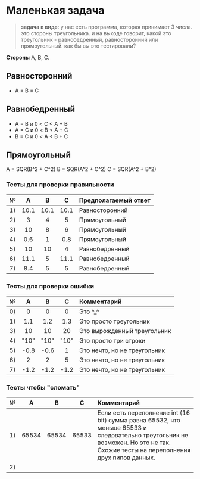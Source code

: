 # Маленькая задача

> **задача в виде**: у нас есть программа, которая принимает 3 числа. это стороны треугольника. и на выходе говорит, какой это треугольник - равнобедренный, равносторонний или прямоугольный. как бы вы это тестировали?

**Стороны** A, B, C.

## Равносторонний

- A = B = C

## Равнобедренный

- A = B и 0 < C < A + B
- A = C и 0 < B < A + C
- B = C и 0 < A < B + C

## Прямоугольный

A = SQR(B^2 + C^2)
B = SQR(A^2 + C^2)
C = SQR(A^2 + B^2)

### Тесты для проверки правильности

| № | A | B | C | Предполагаемый ответ |
|:-:|:-:|:-:|:-:|:--|
|1)| 10.1 | 10.1 | 10.1 | Равносторонний |
|2)| 3    | 4    | 5    | Прямоугольный  |
|3)| 10   | 8    | 6    | Прямоугольный  |
|4)| 0.6  | 1    | 0.8  | Прямоугольный  |
|5)| 10   | 10   | 4    | Равнобедренный |
|6)| 11.1 | 5    | 11.1 | Равнобедренный |
|7)| 8.4  | 5    | 5    | Равнобедренный |

### Тесты для проверки ошибки

| № | A | B | C | Комментарий |
|:-:|:-:|:-:|:-:|:--|
|0)| 0    | 0    | 0    | Это ^_^ |
|1)| 1.1  | 1.2  | 1.3  | Это просто треугольник |
|3)| 10   | 10   | 20   | Это вырожденный треугольник |
|4)| "10" | "10" | "10" | Это просто три строки |
|5)| -0.8 | -0.6 | 1    | Это нечто, но не треугольник |
|6)| 2    | 2    | 5    | Это нечто, но не треугольник |
|7)| -1.2 | -1.2 | -1.2 | Это нечто, но не треугольник |

### Тесты чтобы "сломать"

| № | A | B | C | Комментарий |
|:-:|:-:|:-:|:-:|:--|
|1)| 65534| 65534| 65533| Если есть переполнение int (16 bit) сумма равна 65532, что меньше 65533 и следовательно треугольник не возможен. Но это не так. Схожие тесты на переполнения друх пипов данных.|
|2)| ||||
